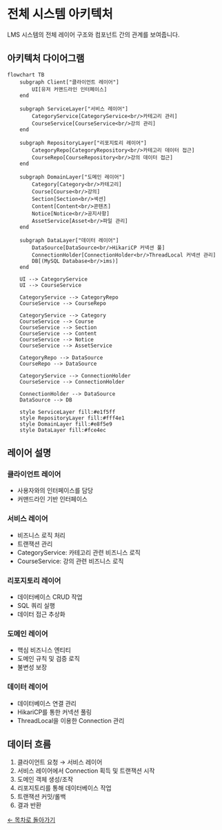 # 전체 시스템 아키텍처

LMS 시스템의 전체 레이어 구조와 컴포넌트 간의 관계를 보여줍니다.

## 아키텍처 다이어그램

```mermaid
flowchart TB
    subgraph Client["클라이언트 레이어"]
        UI[유저 커맨드라인 인터페이스]
    end

    subgraph ServiceLayer["서비스 레이어"]
        CategoryService[CategoryService<br/>카테고리 관리]
        CourseService[CourseService<br/>강의 관리]
    end

    subgraph RepositoryLayer["리포지토리 레이어"]
        CategoryRepo[CategoryRepository<br/>카테고리 데이터 접근]
        CourseRepo[CourseRepository<br/>강의 데이터 접근]
    end

    subgraph DomainLayer["도메인 레이어"]
        Category[Category<br/>카테고리]
        Course[Course<br/>강의]
        Section[Section<br/>섹션]
        Content[Content<br/>콘텐츠]
        Notice[Notice<br/>공지사항]
        AssetService[Asset<br/>파일 관리]
    end

    subgraph DataLayer["데이터 레이어"]
        DataSource[DataSource<br/>HikariCP 커넥션 풀]
        ConnectionHolder[ConnectionHolder<br/>ThreadLocal 커넥션 관리]
        DB[(MySQL Database<br/>ims)]
    end

    UI --> CategoryService
    UI --> CourseService

    CategoryService --> CategoryRepo
    CourseService --> CourseRepo

    CategoryService --> Category
    CourseService --> Course
    CourseService --> Section
    CourseService --> Content
    CourseService --> Notice
    CourseService --> AssetService

    CategoryRepo --> DataSource
    CourseRepo --> DataSource

    CategoryService --> ConnectionHolder
    CourseService --> ConnectionHolder

    ConnectionHolder --> DataSource
    DataSource --> DB

    style ServiceLayer fill:#e1f5ff
    style RepositoryLayer fill:#fff4e1
    style DomainLayer fill:#e8f5e9
    style DataLayer fill:#fce4ec
```

## 레이어 설명

### 클라이언트 레이어
- 사용자와의 인터페이스를 담당
- 커맨드라인 기반 인터페이스

### 서비스 레이어
- 비즈니스 로직 처리
- 트랜잭션 관리
- CategoryService: 카테고리 관련 비즈니스 로직
- CourseService: 강의 관련 비즈니스 로직

### 리포지토리 레이어
- 데이터베이스 CRUD 작업
- SQL 쿼리 실행
- 데이터 접근 추상화

### 도메인 레이어
- 핵심 비즈니스 엔티티
- 도메인 규칙 및 검증 로직
- 불변성 보장

### 데이터 레이어
- 데이터베이스 연결 관리
- HikariCP를 통한 커넥션 풀링
- ThreadLocal을 이용한 Connection 관리

## 데이터 흐름

1. 클라이언트 요청 → 서비스 레이어
2. 서비스 레이어에서 Connection 획득 및 트랜잭션 시작
3. 도메인 객체 생성/조작
4. 리포지토리를 통해 데이터베이스 작업
5. 트랜잭션 커밋/롤백
6. 결과 반환

[← 목차로 돌아가기](./README.md)

